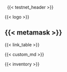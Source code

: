 &nbsp;
{{< testnet_header >}}

{{< logo >}}

{{< metamask >}}
---

{{< link_table >}}

{{< custom_md >}}

{{< inventory >}}